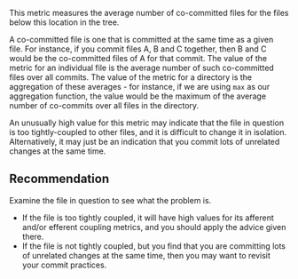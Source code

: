 This metric measures the average number of co-committed files for the files below this location in the tree.

A co-committed file is one that is committed at the same time as a given file. For instance, if you commit files A, B and C together, then B and C would be the co-committed files of A for that commit. The value of the metric for an individual file is the average number of such co-committed files over all commits. The value of the metric for a directory is the aggregation of these averages - for instance, if we are using `max` as our aggregation function, the value would be the maximum of the average number of co-commits over all files in the directory.

An unusually high value for this metric may indicate that the file in question is too tightly-coupled to other files, and it is difficult to change it in isolation. Alternatively, it may just be an indication that you commit lots of unrelated changes at the same time.


## Recommendation
Examine the file in question to see what the problem is.

* If the file is too tightly coupled, it will have high values for its afferent and/or efferent coupling metrics, and you should apply the advice given there.
* If the file is not tightly coupled, but you find that you are committing lots of unrelated changes at the same time, then you may want to revisit your commit practices.
